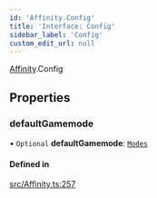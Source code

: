 ```yaml
---
id: 'Affinity.Config'
title: 'Interface: Config'
sidebar_label: 'Config'
custom_edit_url: null
---
```


[Affinity](../namespaces/Affinity.md).Config

## Properties

### defaultGamemode

• `Optional` **defaultGamemode**: [`Modes`](../namespaces/Affinity.md#modes)

#### Defined in

[src/Affinity.ts:257](https://github.com/newtykins/affinity/blob/37745b2/src/Affinity.ts#L257)
